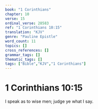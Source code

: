 ```yaml
---
book: "1 Corinthians"
chapter: 10
verse: 15
ordinal_verse: 28583
ref: "1 Corinthians 10:15"
translation: "KJV"
genre: "Pauline Epistle"
word_count: 11
topics: []
cross_references: []
grammar_tags: []
thematic_tags: []
tags: ["Bible","KJV","1 Corinthians"]
---
```


# 1 Corinthians 10:15

I speak as to wise men; judge ye what I say.
